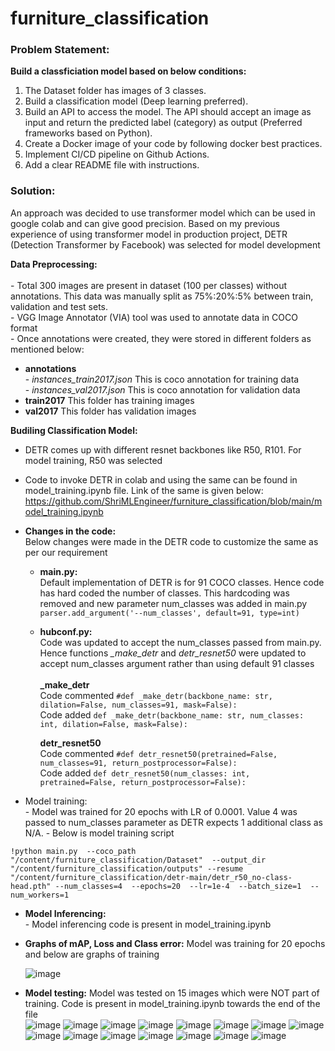 # furniture_classification

### Problem Statement:
**Build a classficiation model based on below conditions:**
  1. The Dataset folder has images of 3 classes. 
  2. Build a classification model (Deep learning preferred).
  3. Build an API to access the model. The API should accept an image as input and return  the predicted label (category) as output  (Preferred frameworks based on Python).
  4. Create a Docker image of your code by following docker best practices.
  5. Implement CI/CD pipeline on Github Actions.
  6. Add a clear README file with instructions.
  
### Solution:
  An approach was decided to use transformer model which can be used in google colab and can give good precision. Based on my previous experience of using transformer model in production project, DETR (Detection Transformer by Facebook) was selected for model development

  **Data Preprocessing:** <br />
  <br />
      - Total 300 images are present in dataset (100 per classes) without annotations. This data was manually split as 75%:20%:5% between train, validation and test sets. <br /> 
      - VGG Image Annotator (VIA) tool was used to annotate data in COCO format <br />
      - Once annotations were created, they were stored in different folders as mentioned below: <br />
  
   - **annotations** <br />
          - *instances_train2017.json*      This is coco annotation for training data <br />
          - *instances_val2017.json*        This is coco annotation for validation data<br />
   - **train2017**                         This folder has training images<br />
   - **val2017**                           This folder has validation images<br />

  **Budiling Classification Model:**
  
   - DETR comes up with different resnet backbones like R50, R101. For model training, R50 was selected
   - Code to invoke DETR in colab and using the same can be found in model_training.ipynb file. Link of the same is given below:
   https://github.com/ShriMLEngineer/furniture_classification/blob/main/model_training.ipynb
   - **Changes in the code:** <br />
      Below changes were made in the DETR code to customize the same as per our requirement
        - **main.py:**<br />
            Default implementation of DETR is for 91 COCO classes. Hence code has hard coded the number of classes. This hardcoding was removed and new parameter num_classes was added in main.py <br />
            `parser.add_argument('--num_classes', default=91, type=int)`
          
        - **hubconf.py:**<br />
            Code was updated to accept the num_classes passed from main.py. Hence functions *_make_detr* and *detr_resnet50* were updated to accept num_classes argument rather than using default 91 classes<br />
            <br />
            **_make_detr**<br />
              Code commented `#def _make_detr(backbone_name: str, dilation=False, num_classes=91, mask=False):` <br />
              Code added `def _make_detr(backbone_name: str, num_classes: int, dilation=False, mask=False):`<br />
            
            **detr_resnet50**<br />
              Code commented `#def detr_resnet50(pretrained=False, num_classes=91, return_postprocessor=False):` <br />
              Code added `def detr_resnet50(num_classes: int, pretrained=False, return_postprocessor=False):`<br />
              
              
   - Model training:<br />
    - Model was trained for 20 epochs with LR of 0.0001. Value 4 was passed to num_classes parameter as DETR expects 1 additional class as N/A.
    - Below is model training script
   
   `!python main.py  --coco_path "/content/furniture_classification/Dataset"  --output_dir "/content/furniture_classification/outputs" --resume "/content/furniture_classification/detr-main/detr_r50_no-class-head.pth" --num_classes=4  --epochs=20  --lr=1e-4  --batch_size=1  --num_workers=1`
      
 
   - **Model Inferencing:**<br />
    - Model inferencing code is present in model_training.ipynb
    
   - **Graphs of mAP, Loss and Class error:**
      Model was training for 20 epochs and below are graphs of training
      
      ![image](https://user-images.githubusercontent.com/126147358/221084155-461cb99a-3fd3-4fb5-b150-0f43a898c124.png)

   - **Model testing:**
      Model was tested on 15 images which were NOT part of training. Code is present in model_training.ipynb towards the end of the file
      <br />
      ![image](https://user-images.githubusercontent.com/126147358/221084805-5c82126b-a1ce-451f-991f-42d6df0bc2ab.png)
      ![image](https://user-images.githubusercontent.com/126147358/221084936-627cb91c-9f0c-4d2f-ab60-e86e01169491.png)
      ![image](https://user-images.githubusercontent.com/126147358/221084981-39157c05-2669-474d-bf8d-93a66d8dfa51.png)
      ![image](https://user-images.githubusercontent.com/126147358/221085024-3ac28f54-dcac-4351-8b67-f71ca82f9811.png)
      ![image](https://user-images.githubusercontent.com/126147358/221085123-02257b1a-d647-4a75-9d76-8842a87af028.png)
      ![image](https://user-images.githubusercontent.com/126147358/221085149-315100ab-c5d9-43e8-8cd9-f8d11b9814fa.png)
      ![image](https://user-images.githubusercontent.com/126147358/221085170-7dd56f0f-3019-4e40-bb77-8496c2cc66d0.png)
      ![image](https://user-images.githubusercontent.com/126147358/221085199-e850ac17-52cc-43df-9521-2773853fa259.png)
      ![image](https://user-images.githubusercontent.com/126147358/221085235-7ebae4a6-838a-4d9a-9b99-163fe3d00db3.png)
      ![image](https://user-images.githubusercontent.com/126147358/221085263-77942efe-99b4-4202-a964-b40c262e04b5.png)
      ![image](https://user-images.githubusercontent.com/126147358/221085282-2c3026f8-7bf1-4712-9138-3013ef29a0ea.png)
      ![image](https://user-images.githubusercontent.com/126147358/221085317-9e8bd387-6a0d-4740-adeb-441eaae5c2ce.png)
      ![image](https://user-images.githubusercontent.com/126147358/221085351-50a44e34-41f8-4e77-8316-4df967e1bee3.png)
      ![image](https://user-images.githubusercontent.com/126147358/221085374-dea18bac-6a3f-4415-aa9e-b04c96eddd77.png)
      ![image](https://user-images.githubusercontent.com/126147358/221085403-cc18733d-ffd3-4a25-b19f-381bc446632c.png)









   
    
    
  
